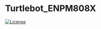 # Turtlebot_ENPM808X
[![License](https://img.shields.io/badge/License-BSD%203--Clause-blue.svg)](https://opensource.org/licenses/BSD-3-Clause)
